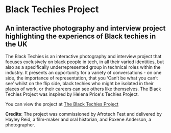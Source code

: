 # Black Techies Project
## An interactive photography and interview project highlighting the experiencs of Black techies in the UK

The Black Techies is an interactive photography and interview project that focuses exclusively on black people in tech, in all their varied identities, but also as a specifically underrepresented group in technical roles within the industry. It presents an opportunity for a variety of conversations - on one side, the importance of representation, that you ‘Can’t be what you can’t see’ whilst on the flip side, black techies who might be isolated in their places of work, or their careers can see others like themselves. The Black Techies Project was inspired by Helena Price's Techies Project.

You can view the project at [The Black Techies Project](https://black-techies-project.netlify.com/ "The Black Techies Project")

**Credits**: The project was commissioned by Afrotech Fest and delivered by Hayley Reid, a film-maker and oral historian, and Roxene Anderson, a photographer.